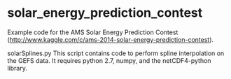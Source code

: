 solar_energy_prediction_contest
===============================

Example code for the AMS Solar Energy Prediction Contest (http://www.kaggle.com/c/ams-2014-solar-energy-prediction-contest).

solarSplines.py 
This script contains code to perform spline interpolation on the GEFS data. It requires python 2.7, numpy, and the netCDF4-python library. 


